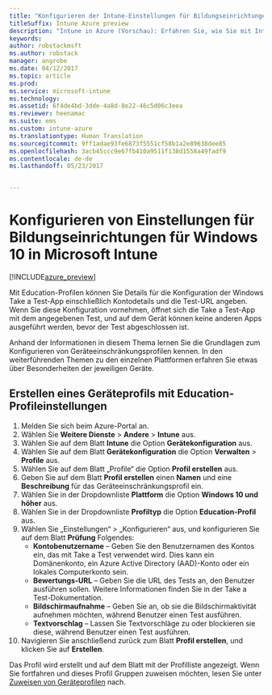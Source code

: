 ```yaml
---
title: "Konfigurieren der Intune-Einstellungen für Bildungseinrichtungen für Windows 10"
titleSuffix: Intune Azure preview
description: "Intune in Azure (Vorschau): Erfahren Sie, wie Sie mit Intune Einstellungen für Bildungseinrichtungen für Windows 10 auf Geräten konfigurieren, die Sie verwalten."
keywords: 
author: robstackmsft
ms.author: robstack
manager: angrobe
ms.date: 04/12/2017
ms.topic: article
ms.prod: 
ms.service: microsoft-intune
ms.technology: 
ms.assetid: 6f4de4bd-3dde-4a8d-8e22-46c5d06c3eea
ms.reviewer: heenamac
ms.suite: ems
ms.custom: intune-azure
ms.translationtype: Human Translation
ms.sourcegitcommit: 9ff1adae93fe6873f5551cf58b1a2e89638dee85
ms.openlocfilehash: 3acb45ccc9e67fb410a9511f138d1558a49fadf9
ms.contentlocale: de-de
ms.lasthandoff: 05/23/2017


---
```


# <a name="how-to-configure-windows-10-education-settings-in-microsoft-intune"></a>Konfigurieren von Einstellungen für Bildungseinrichtungen für Windows 10 in Microsoft Intune

[!INCLUDE[azure_preview](./includes/azure_preview.md)]

Mit Education-Profilen können Sie Details für die Konfiguration der Windows Take a Test-App einschließlich Kontodetails und die Test-URL angeben. Wenn Sie diese Konfiguration vornehmen, öffnet sich die Take a Test-App mit dem angegebenen Test, und auf dem Gerät können keine anderen Apps ausgeführt werden, bevor der Test abgeschlossen ist.

Anhand der Informationen in diesem Thema lernen Sie die Grundlagen zum Konfigurieren von Geräteeinschränkungsprofilen kennen. In den weiterführenden Themen zu den einzelnen Plattformen erfahren Sie etwas über Besonderheiten der jeweiligen Geräte.

## <a name="create-a-device-profile-containing-education-profile-settings"></a>Erstellen eines Geräteprofils mit Education-Profileinstellungen

1. Melden Sie sich beim Azure-Portal an.
2. Wählen Sie **Weitere Dienste** > **Andere** > **Intune** aus.
3. Wählen Sie auf dem Blatt **Intune** die Option **Gerätekonfiguration** aus.
2. Wählen Sie auf dem Blatt **Gerätekonfiguration** die Option **Verwalten** > **Profile** aus.
3. Wählen Sie auf dem Blatt „Profile“ die Option **Profil erstellen** aus.
4. Geben Sie auf dem Blatt **Profil erstellen** einen **Namen** und eine **Beschreibung** für das Geräteeinschränkungsprofil ein.
5. Wählen Sie in der Dropdownliste **Plattform** die Option **Windows 10 und höher** aus.
6. Wählen Sie in der Dropdownliste **Profiltyp** die Option **Education-Profil** aus. 
7. Wählen Sie „Einstellungen“ > „Konfigurieren“ aus, und konfigurieren Sie auf dem Blatt **Prüfung** Folgendes:
    - **Kontobenutzername** – Geben Sie den Benutzernamen des Kontos ein, das mit Take a Test verwendet wird. Dies kann ein Domänenkonto, ein Azure Active Directory (AAD)-Konto oder ein lokales Computerkonto sein.
    - **Bewertungs-URL** – Geben Sie die URL des Tests an, den Benutzer ausführen sollen. Weitere Informationen finden Sie in der Take a Test-Dokumentation.
    - **Bildschirmaufnahme** – Geben Sie an, ob sie die Bildschirmaktivität aufnehmen möchten, während Benutzer einen Test ausführen.
    - **Textvorschlag** – Lassen Sie Textvorschläge zu oder blockieren sie diese, während Benutzer einen Test ausführen.
8. Navigieren Sie anschließend zurück zum Blatt **Profil erstellen**, und klicken Sie auf **Erstellen**.

Das Profil wird erstellt und auf dem Blatt mit der Profilliste angezeigt.
Wenn Sie fortfahren und dieses Profil Gruppen zuweisen möchten, lesen Sie unter [Zuweisen von Geräteprofilen](device-profile-assign.md) nach.




